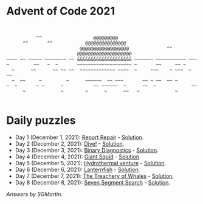 # Advent of Code 2021

```


           ^^                   @@@@@@@@@
      ^^       ^^            @@@@@@@@@@@@@@@
                           @@@@@@@@@@@@@@@@@@              ^^
                          @@@@@@@@@@@@@@@@@@@@
~~~~ ~~ ~~~~~ ~~~~~~~~ ~~ &&&&&&&&&&&&&&&&&&&& ~~~~~~~ ~~~~~~~~~~~ ~~~
~         ~~   ~  ~       ~~~~~~~~~~~~~~~~~~~~ ~       ~~     ~~ ~
  ~      ~~      ~~ ~~ ~~  ~~~~~~~~~~~~~ ~~~~  ~     ~~~    ~ ~~~  ~ ~~ 
  ~  ~~     ~         ~      ~~~~~~  ~~ ~~~       ~~ ~ ~~  ~~ ~ 
~  ~       ~ ~      ~           ~~ ~~~~~~  ~      ~~  ~             ~~
      ~             ~        ~      ~      ~~   ~             ~


```

# Daily puzzles

* Day 1 (December 1, 2021): [Report Repair](https://adventofcode.com/2021/day/1) - [Solution](https://gitlab.com/SGMartin/advent-of-code-2021/-/tree/main/day1).
* Day 2 (December 2, 2021): [Dive!](https://adventofcode.com/2021/day/2) - [Solution](https://gitlab.com/SGMartin/advent-of-code-2021/-/tree/main/day2).
* Day 3 (December 3, 2021): [Binary Diagnostics](https://adventofcode.com/2021/day/3) - [Solution](https://gitlab.com/SGMartin/advent-of-code-2021/-/tree/main/day3). 
* Day 4 (December 4, 2021): [Giant Squid](https://adventofcode.com/2021/day/4) - [Solution](https://gitlab.com/SGMartin/advent-of-code-2021/-/tree/main/day4).
* Day 5 (December 5, 2021): [Hydrothermal venture](https://adventofcode.com/2021/day/5) - [Solution](https://gitlab.com/SGMartin/advent-of-code-2021/-/tree/main/day5).
* Day 6 (December 6, 2021): [Lanternfish](https://adventofcode.com/2021/day/6) - [Solution](https://gitlab.com/SGMartin/advent-of-code-2021/-/tree/main/day6).
* Day 7 (December 7, 2021): [The Treachery of Whales](https://adventofcode.com/2021/day/7) - [Solution](https://gitlab.com/SGMartin/advent-of-code-2021/-/tree/main/day7).
* Day 8 (December 8, 2021): [Seven Segment Search](https://adventofcode.com/2021/day/7) - [Solution](https://gitlab.com/SGMartin/advent-of-code-2021/-/tree/main/day8).

_Answers by SGMartin._

